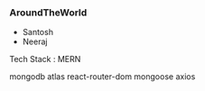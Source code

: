 ### AroundTheWorld

- Santosh
- Neeraj

Tech Stack : MERN

mongodb atlas
react-router-dom
mongoose
axios
